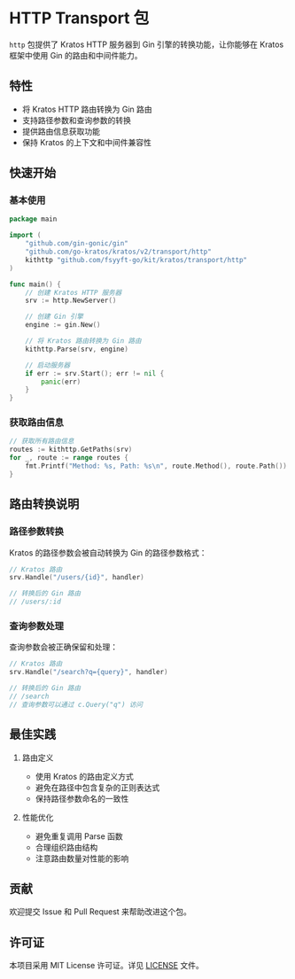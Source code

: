 # HTTP Transport 包

`http` 包提供了 Kratos HTTP 服务器到 Gin 引擎的转换功能，让你能够在 Kratos 框架中使用 Gin 的路由和中间件能力。

## 特性

- 将 Kratos HTTP 路由转换为 Gin 路由
- 支持路径参数和查询参数的转换
- 提供路由信息获取功能
- 保持 Kratos 的上下文和中间件兼容性

## 快速开始

### 基本使用

```go
package main

import (
    "github.com/gin-gonic/gin"
    "github.com/go-kratos/kratos/v2/transport/http"
    kithttp "github.com/fsyyft-go/kit/kratos/transport/http"
)

func main() {
    // 创建 Kratos HTTP 服务器
    srv := http.NewServer()

    // 创建 Gin 引擎
    engine := gin.New()

    // 将 Kratos 路由转换为 Gin 路由
    kithttp.Parse(srv, engine)

    // 启动服务器
    if err := srv.Start(); err != nil {
        panic(err)
    }
}
```

### 获取路由信息

```go
// 获取所有路由信息
routes := kithttp.GetPaths(srv)
for _, route := range routes {
    fmt.Printf("Method: %s, Path: %s\n", route.Method(), route.Path())
}
```

## 路由转换说明

### 路径参数转换

Kratos 的路径参数会被自动转换为 Gin 的路径参数格式：

```go
// Kratos 路由
srv.Handle("/users/{id}", handler)

// 转换后的 Gin 路由
// /users/:id
```

### 查询参数处理

查询参数会被正确保留和处理：

```go
// Kratos 路由
srv.Handle("/search?q={query}", handler)

// 转换后的 Gin 路由
// /search
// 查询参数可以通过 c.Query("q") 访问
```

## 最佳实践

1. 路由定义
   - 使用 Kratos 的路由定义方式
   - 避免在路径中包含复杂的正则表达式
   - 保持路径参数命名的一致性

2. 性能优化
   - 避免重复调用 Parse 函数
   - 合理组织路由结构
   - 注意路由数量对性能的影响

## 贡献

欢迎提交 Issue 和 Pull Request 来帮助改进这个包。

## 许可证

本项目采用 MIT License 许可证。详见 [LICENSE](../../../LICENSE) 文件。 